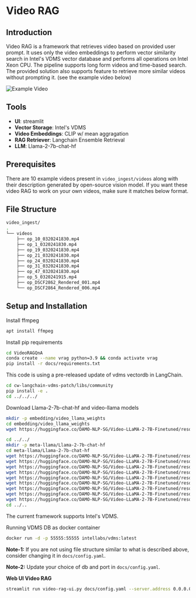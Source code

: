 # Video RAG

## Introduction
Video RAG is a framework that retrieves video based on provided user prompt. It uses only the video embeddings to perform vector similarity search in Intel's VDMS vector database and performs all operations on Intel Xeon CPU. The pipeline supports long form videos and time-based search. The provided solution also supports feature to retrieve more similar videos without prompting it. (see the example video below)

![Example Video](docs/visual-rag-demo.gif)

## Tools

- **UI**: streamlit
- **Vector Storage**: Intel's VDMS
- **Video Embeddings**: CLIP w/ mean aggragation
- **RAG Retriever**: Langchain Ensemble Retrieval
- **LLM**: Llama-2-7b-chat-hf

## Prerequisites

There are 10 example videos present in ```video_ingest/videos``` along with their description generated by open-source vision model.
If you want these video RAG to work on your own videos, make sure it matches below format.

## File Structure

```bash
video_ingest/
.
└── videos
    ├── op_10_0320241830.mp4
    ├── op_1_0320241830.mp4
    ├── op_19_0320241830.mp4
    ├── op_21_0320241830.mp4
    ├── op_24_0320241830.mp4
    ├── op_31_0320241830.mp4
    ├── op_47_0320241830.mp4
    ├── op_5_0320241915.mp4
    ├── op_DSCF2862_Rendered_001.mp4
    └── op_DSCF2864_Rendered_006.mp4
```

## Setup and Installation

Install ffmpeg

```bash
apt install ffmpeg
```
Install pip requirements

```bash
cd VideoRAGQnA
conda create --name vrag python=3.9 && conda activate vrag
pip install -r docs/requirements.txt
```

This code is using a pre-released update of vdms vectordb in LangChain.
```bash
cd cw-langchain-vdms-patch/libs/community
pip install -e .
cd ../../../
```

Download Llama-2-7b-chat-hf and video-llama models

```bash
mkdir -p embedding/video_llama_weights
cd embedding/video_llama_weights
wget https://huggingface.co/DAMO-NLP-SG/Video-LLaMA-2-7B-Finetuned/resolve/main/VL_LLaMA_2_7B_Finetuned.pth

cd ../../
mkdir -p meta-llama/Llama-2-7b-chat-hf
cd meta-llama/Llama-2-7b-chat-hf
wget https://huggingface.co/DAMO-NLP-SG/Video-LLaMA-2-7B-Finetuned/resolve/main/llama-2-7b-chat-hf/config.json
wget https://huggingface.co/DAMO-NLP-SG/Video-LLaMA-2-7B-Finetuned/resolve/main/llama-2-7b-chat-hf/generation_config.json
wget https://huggingface.co/DAMO-NLP-SG/Video-LLaMA-2-7B-Finetuned/resolve/main/llama-2-7b-chat-hf/pytorch_model-00001-of-00002.bin
wget https://huggingface.co/DAMO-NLP-SG/Video-LLaMA-2-7B-Finetuned/resolve/main/llama-2-7b-chat-hf/pytorch_model-00002-of-00002.bin
wget https://huggingface.co/DAMO-NLP-SG/Video-LLaMA-2-7B-Finetuned/resolve/main/llama-2-7b-chat-hf/pytorch_model.bin.index.json
wget https://huggingface.co/DAMO-NLP-SG/Video-LLaMA-2-7B-Finetuned/resolve/main/llama-2-7b-chat-hf/special_tokens_map.json
wget https://huggingface.co/DAMO-NLP-SG/Video-LLaMA-2-7B-Finetuned/resolve/main/llama-2-7b-chat-hf/tokenizer.json
wget https://huggingface.co/DAMO-NLP-SG/Video-LLaMA-2-7B-Finetuned/resolve/main/llama-2-7b-chat-hf/tokenizer.model
wget https://huggingface.co/DAMO-NLP-SG/Video-LLaMA-2-7B-Finetuned/resolve/main/llama-2-7b-chat-hf/tokenizer_config.json
cd ../..
```


The current framework supports Intel's VDMS.

Running VDMS DB as docker container
```bash
docker run -d -p 55555:55555 intellabs/vdms:latest
```

**Note-1:** If you are not using file structure similar to what is described above, consider changing it in ```docs/config.yaml```.

**Note-2:** Update your choice of db and port in ```docs/config.yaml```.

**Web UI Video RAG**
```bash
streamlit run video-rag-ui.py docs/config.yaml --server.address 0.0.0.0 --server.port 50055
```

